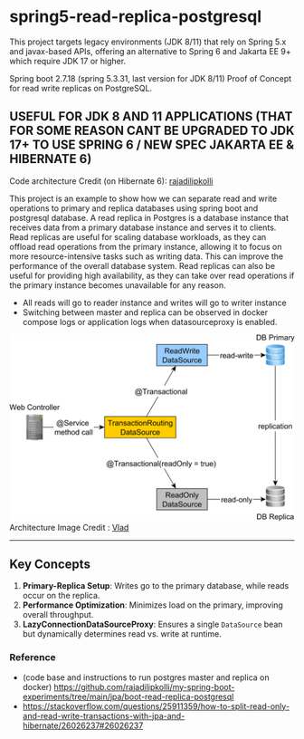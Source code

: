 # spring5-read-replica-postgresql
This project targets legacy environments (JDK 8/11) that rely on Spring 5.x and javax-based APIs, offering an alternative to Spring 6 and Jakarta EE 9+ which require JDK 17 or higher.

Spring boot 2.7.18 (spring 5.3.31, last version for JDK 8/11) Proof of Concept for read write replicas on PostgreSQL.

## USEFUL FOR JDK 8 AND 11 APPLICATIONS (THAT FOR SOME REASON CANT BE UPGRADED TO JDK 17+ TO USE SPRING 6 / NEW SPEC JAKARTA EE & HIBERNATE 6)

Code architecture Credit (on Hibernate 6): [rajadilipkolli](https://github.com/rajadilipkolli/my-spring-boot-experiments/tree/main/jpa/boot-read-replica-postgresql)

This project is an example to show how we can separate read and write operations to primary and replica databases using spring boot and postgresql database.
A read replica in Postgres is a database instance that receives data from a primary database instance and serves it to clients. 
Read replicas are useful for scaling database workloads, as they can offload read operations from the primary instance, allowing it to focus on more resource-intensive tasks such as writing data. 
This can improve the performance of the overall database system. Read replicas can also be useful for providing high availability, as they can take over read operations if the primary instance becomes unavailable for any reason.

- All reads will go to reader instance and writes will go to writer instance
- Switching between master and replica can be observed in docker compose logs or application logs when datasourceproxy is enabled.

![](replica.png)
Architecture Image Credit : [Vlad](https://twitter.com/vlad_mihalcea)

---

## Key Concepts

1. **Primary-Replica Setup**: Writes go to the primary database, while reads occur on the replica.
2. **Performance Optimization**: Minimizes load on the primary, improving overall throughput.
3. **LazyConnectionDataSourceProxy**: Ensures a single `DataSource` bean but dynamically determines read vs. write at runtime.

### Reference
- (code base and instructions to run postgres master and replica on docker) https://github.com/rajadilipkolli/my-spring-boot-experiments/tree/main/jpa/boot-read-replica-postgresql 
- https://stackoverflow.com/questions/25911359/how-to-split-read-only-and-read-write-transactions-with-jpa-and-hibernate/26026237#26026237
